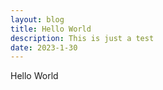 ```yaml
---
layout: blog
title: Hello World
description: This is just a test
date: 2023-1-30
---
```

Hello World